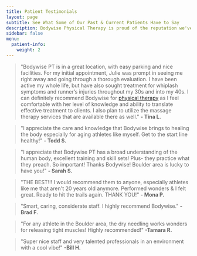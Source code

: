 ```yaml
---
title: Patient Testimonials
layout: page
subtitle: See What Some of Our Past & Current Patients Have to Say
description: Bodywise Physical Therapy is proud of the reputation we've built as a top physical therapy clinic in Colorado. Hear what some of our past patients have to say.
sidebar: false
menu:
  patient-info:
    weight: 2
---
```


> "Bodywise PT is in a great location, with easy parking and nice facilities. For my initial appointment, Julie was prompt in seeing me right away and going through a thorough evaluation. I have been active my whole life, but have also sought treatment for whiplash symptoms and runner’s injuries throughout my 30s and into my 40s. I can definitely recommend Bodywise for [physical therapy](/) as I feel comfortable with her level of knowledge and ability to translate effective treatment to clients. I also plan to utilize the massage therapy services that are available there as well." **- Tina L.**

> "I appreciate the care and knowledge that Bodywise brings to healing the body especially for aging athletes like myself. Get to the start line healthy!" **- Todd S.**

> "I appreciate that Bodywise PT has a broad understanding of the human body, excellent training and skill sets! Plus- they practice what they preach. So important! Thanks Bodywise! Boulder area is lucky to have you!" **- Sarah S.**

> "THE BEST!!! I would recommend them to anyone, especially athletes like me that aren't 20 years old anymore. Performed wonders & I felt great. Ready to hit the trails again. THANK YOU!" **- Mona P.**

> "Smart, caring, considerate staff. I highly recommend Bodywise." **- Brad F.**

> "For any athlete in the Boulder area, the dry needling works wonders for releasing tight muscles! Highly recommended!" **-Tamara R.**

> "Super nice staff and very talented professionals in an environment with a cool vibe!" **-Bill H.**
